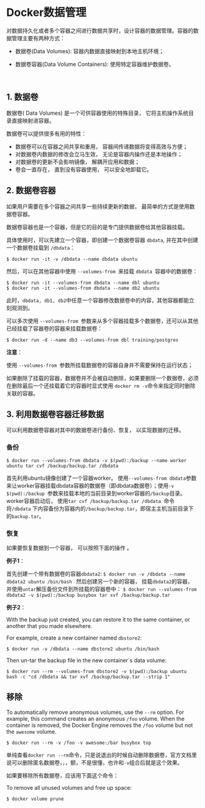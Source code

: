 # Docker数据管理

对数据持久化或者多个容器之间进行数据共享时，设计容器的数据管理。容器的数据管理主要有两种方式：

* 数据卷(Data Volumes): 容器内数据直接映射到本地主机环境；

* 数据卷容器(Data Volume Containers): 使用特定容器维护数据卷。

<br>

## 1. 数据卷

数据卷( Data Volumes) 是一个可供容器使用的特殊目录， 它将主机操作系统目录直接映射进容器。

数据卷可以提供很多有用的特性：

* 数据卷可以在容器之间共享和重用， 容器间传递数据将变得高效与方便；
* 对数据卷内数据的修改会立马生效， 无论是容器内操作还是本地操作；
* 对数据卷的更新不会影响镜像， 解耦开应用和数据；
* 卷会一直存在， 直到没有容器使用， 可以安全地卸载它。

## 2. 数据卷容器

如果用户需要在多个容器之间共享一些持续更新的数据， 最简单的方式是使用数据卷容器。

数据卷容器也是一个容器，但是它的目的是专门提供数据卷给其他容器挂载。

具体使用时，可以先建立一个容器，即创建一个数据卷容器 `dbdata`, 并在其中创建一个数据卷挂载到 `/dbdata`：

`$ docker run -it -v /dbdata --name dbdata ubuntu `

然后，可以在其他容器中使用 `--volumes-from `来挂载 `dbdata `容器中的数据卷：

```
$ docker run -it --volumes-from dbdata --name dbl ubuntu
$ docker run -it --volumes-from dbdata --name db2 ubuntu
```

此时，`dbdata, db1, db2`中任意一个容器修改数据卷中的内容，其他容器都能立刻观测到。

可以多次使用 `--volumes-from `参数来从多个容器挂载多个数据卷，还可以从其他已经挂载了容器卷的容器来挂载数据卷：

`$ docker run -d --name db3 --volumes-from dbl training/postgres `

**注意**：

使用 `--volumes-from `参数所挂载数据卷的容器自身并不需要保持在运行状态；

如果删除了挂载的容器，数据卷并不会被自动删除，如果要删除一个数据卷，必须在删除最后一个还挂载着它的容器时显式使用 `docker rm -v`命令来指定同时删除关联的容器。

## 3. 利用数据卷容器迁移数据

可以利用数据卷容器对其中的数据卷进行备份、恢复， 以实现数据的迁移。

### 备份

`$ docker run --volumes-from dbdata -v $(pwd):/backup --name worker ubuntu tar cvf /backup/backup.tar /dbdata `

首先利用ubuntu镜像创建了一个容器worker。 使用`--volumes-from dbdata`参数来让worker容器挂载dbdata容器的数据卷（即dbdata数据卷）；使用`-v $(pwd):/backup `参数来挂载本地的当前目录到worker容器的`/backup`目录。worker容器启动后， 使用`tar cvf /backup/backup.tar /dbdata `命令将`/dbdata`
下内容备份为容器内的`/backup/backup.tar`，即宿主主机当前目录下的`backup.tar`。

### 恢复

如果要恢复数据到一个容器， 可以按照下面的操作 。

**例子1**：

首先创建一个带有数据卷的容器`dbdata2`:
`$ docker run -v /dbdata --name dbdata2 ubuntu /bin/bash `
然后创建另一个新的容器， 挂载`dbdata2`的容器， 并使用`untar`解压备份文件到所挂载的容器卷中：
`$ docker run --volumes-from dbdata2 -v $(pwd):/backup busybox tar xvf /backup/backup.tar `

**例子2**：

With the backup just created, you can restore it to the same container, or another that you made elsewhere.

For example, create a new container named `dbstore2`:

`$ docker run -v /dbdata --name dbstore2 ubuntu /bin/bash`

Then un-tar the backup file in the new container`s data volume:

`$ docker run --rm --volumes-from dbstore2 -v $(pwd):/backup ubuntu bash -c "cd /dbdata && tar xvf /backup/backup.tar --strip 1"`

## 移除

To automatically remove anonymous volumes, use the `--rm` option. For example, this command creates an anonymous `/foo` volume. When the container is removed, the Docker Engine removes the `/foo` volume but not the `awesome` volume.

```
$ docker run --rm -v /foo -v awesome:/bar busybox top
```

单纯查看`docker run --rm`命令，只是说退出的时候自动删除数据卷，官方文档里说可以删除匿名数据卷，，，额，不是很懂，也许和`-v`组合后就是这个效果。

如果要移除所有数据卷，应该用下面这个命令：

To remove all unused volumes and free up space:

```
$ docker volume prune
```